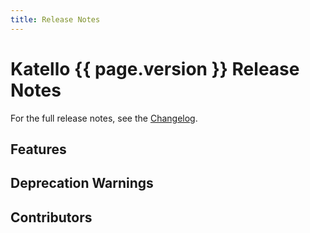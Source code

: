```yaml
---
title: Release Notes
---
```


# Katello {{ page.version }} Release Notes

For the full release notes, see the [Changelog](https://github.com/Katello/katello/blob/master/CHANGELOG.md).

## Features

## Deprecation Warnings

## Contributors

